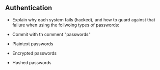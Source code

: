 ## Authentication
- Explain why each system fails (hacked), and how to guard against that failure when using the follwoing types of passwords:
- Commit with th comment "passwords"

- Plaintext passwords


- Encrypted passwords


- Hashed passwords
